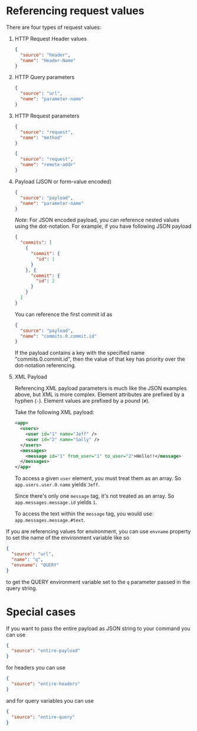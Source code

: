 # Referencing request values
There are four types of request values:

1. HTTP Request Header values

    ```json
    {
      "source": "header",
      "name": "Header-Name"
    }
    ```

2. HTTP Query parameters

    ```json
    {
      "source": "url",
      "name": "parameter-name"
    }
    ```

3. HTTP Request parameters

    ```json
    {
      "source": "request",
      "name": "method"
    }
    ```

    ```json
    {
      "source": "request",
      "name": "remote-addr"
    }
    ```

4. Payload (JSON or form-value encoded)
    ```json
    {
      "source": "payload",
      "name": "parameter-name"
    }
    ```

    *Note:* For JSON encoded payload, you can reference nested values using the dot-notation.
    For example, if you have following JSON payload
 
    ```json
    {
      "commits": [
        {
          "commit": {
            "id": 1
          }
        }, {
          "commit": {
            "id": 2
          }
        }
      ]
    }
    ```

    You can reference the first commit id as

    ```json
    {
      "source": "payload",
      "name": "commits.0.commit.id"
    }
    ```

    If the payload contains a key with the specified name "commits.0.commit.id", then the value of that key has priority over the dot-notation referencing.

4. XML Payload

    Referencing XML payload parameters is much like the JSON examples above, but XML is more complex.
    Element attributes are prefixed by a hyphen (`-`).
    Element values are prefixed by a pound (`#`).

    Take the following XML payload:

    ```xml
    <app>
      <users>
        <user id="1" name="Jeff" />
        <user id="2" name="Sally" />
      </users>
      <messages>
        <message id="1" from_user="1" to_user="2">Hello!!</message>
      </messages>
    </app>
    ```

    To access a given `user` element, you must treat them as an array.
    So `app.users.user.0.name` yields `Jeff`.

    Since there's only one `message` tag, it's not treated as an array.
    So `app.messages.message.id` yields `1`.

    To access the text within the `message` tag, you would use: `app.messages.message.#text`.

If you are referencing values for environment, you can use `envname` property to set the name of the environment variable like so
```json
{
  "source": "url",
  "name": "q",
  "envname": "QUERY"
}
``` 
to get the QUERY environment variable set to the `q` parameter passed in the query string.

# Special cases
If you want to pass the entire payload as JSON string to your command you can use
```json
{
  "source": "entire-payload"
}
```

for headers you can use
```json
{
  "source": "entire-headers"
}
```

and for query variables you can use
```json
{
  "source": "entire-query"
}
```
